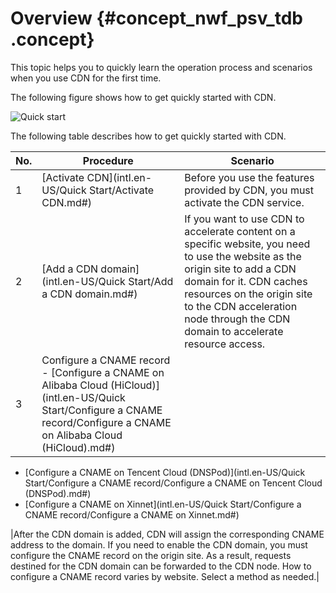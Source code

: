 # Overview {#concept_nwf_psv_tdb .concept}

This topic helps you to quickly learn the operation process and scenarios when you use CDN for the first time.

The following figure shows how to get quickly started with CDN.

![Quick start](http://static-aliyun-doc.oss-cn-hangzhou.aliyuncs.com/assets/img/5111/156535316453084_en-US.png)

The following table describes how to get quickly started with CDN.

|No.|Procedure|Scenario|
|---|---------|--------|
|1|[Activate CDN](intl.en-US/Quick Start/Activate CDN.md#)|Before you use the features provided by CDN, you must activate the CDN service.|
|2|[Add a CDN domain](intl.en-US/Quick Start/Add a CDN domain.md#)|If you want to use CDN to accelerate content on a specific website, you need to use the website as the origin site to add a CDN domain for it. CDN caches resources on the origin site to the CDN acceleration node through the CDN domain to accelerate resource access.|
|3|Configure a CNAME record -   [Configure a CNAME on Alibaba Cloud \(HiCloud\)](intl.en-US/Quick Start/Configure a CNAME record/Configure a CNAME on Alibaba Cloud (HiCloud).md#)
-   [Configure a CNAME on Tencent Cloud \(DNSPod\)](intl.en-US/Quick Start/Configure a CNAME record/Configure a CNAME on Tencent Cloud (DNSPod).md#)
-   [Configure a CNAME on Xinnet](intl.en-US/Quick Start/Configure a CNAME record/Configure a CNAME on Xinnet.md#)

 |After the CDN domain is added, CDN will assign the corresponding CNAME address to the domain. If you need to enable the CDN domain, you must configure the CNAME record on the origin site. As a result, requests destined for the CDN domain can be forwarded to the CDN node. How to configure a CNAME record varies by website. Select a method as needed.|

